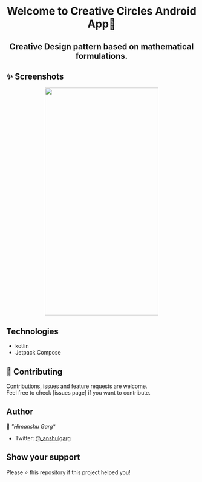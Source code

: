<h1 align="center">Welcome to Creative Circles Android App👋</h1>
<h2 align="center"> Creative Design pattern based on mathematical formulations.</h2>

## ✨ Screenshots
<p align="center">

<img src="https://user-images.githubusercontent.com/33326079/215262285-0fad7b05-9758-4cbe-adf8-f5c7929e87f6.png" height="600" width="300" >

	
## Technologies
- kotlin
- Jetpack Compose
	
## 🤝 Contributing

Contributions, issues and feature requests are welcome.<br />
Feel free to check [issues page] if you want to contribute.<br />


## Author

👤 *"Himanshu Garg**

- Twitter: [@_anshulgarg](https://twitter.com/_anshulgarg)

## Show your support

Please ⭐️ this repository if this project helped you!


